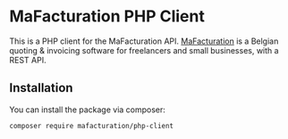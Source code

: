 # MaFacturation PHP Client

This is a PHP client for the MaFacturation API. [MaFacturation](https://mafacturation.be) is a Belgian quoting & invoicing software for freelancers and small businesses, with a REST API.

## Installation

You can install the package via composer:

```bash
composer require mafacturation/php-client
```


